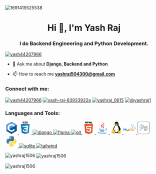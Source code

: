 
![1691415525538](https://github.com/YashRaj1506/YashRaj1506/assets/144276098/725a6d69-8ab2-497a-acce-0323c76988d5)
<h1 align="center">Hi 👋, I'm Yash Raj</h1>
<h3 align="center">I do Backend Engineering and Python Development.</h3>
<!-- <img align="right" alt="Coding" width="400" src="https://giphy.com/gifs/night-programming-programmer-xUA7bdpLxQhsSQdyog"> -->


<p align="left"> <a href="https://twitter.com/yash44207966" target="blank"><img src="https://img.shields.io/twitter/follow/yash44207966?logo=twitter&style=for-the-badge" alt="yash44207966" /></a> </p>

- 💬 Ask me about **Django, Backend and Python**

- 📫 How to reach me **yashraj504300@gmail.com**

<h3 align="left">Connect with me:</h3>
<p align="left">
<a href="https://twitter.com/yash44207966" target="blank"><img align="center" src="https://raw.githubusercontent.com/rahuldkjain/github-profile-readme-generator/master/src/images/icons/Social/twitter.svg" alt="yash44207966" height="30" width="40" /></a>
<a href="https://linkedin.com/in/yash-raj-83933922a" target="blank"><img align="center" src="https://raw.githubusercontent.com/rahuldkjain/github-profile-readme-generator/master/src/images/icons/Social/linked-in-alt.svg" alt="yash-raj-83933922a" height="30" width="40" /></a>
<a href="https://instagram.com/yashraj_0615" target="blank"><img align="center" src="https://raw.githubusercontent.com/rahuldkjain/github-profile-readme-generator/master/src/images/icons/Social/instagram.svg" alt="yashraj_0615" height="30" width="40" /></a>
<a href="https://hashnode.com/@yashraj1" target="blank"><img align="center" src="https://raw.githubusercontent.com/rahuldkjain/github-profile-readme-generator/master/src/images/icons/Social/hashnode.svg" alt="@yashraj1" height="30" width="40" /></a>
</p>

<h3 align="left">Languages and Tools:</h3>
<p align="left"> <a href="https://www.cprogramming.com/" target="_blank" rel="noreferrer"> <img src="https://raw.githubusercontent.com/devicons/devicon/master/icons/c/c-original.svg" alt="c" width="40" height="40"/> </a> <a href="https://www.w3schools.com/css/" target="_blank" rel="noreferrer"> <img src="https://raw.githubusercontent.com/devicons/devicon/master/icons/css3/css3-original-wordmark.svg" alt="css3" width="40" height="40"/> </a> <a href="https://www.djangoproject.com/" target="_blank" rel="noreferrer"> <img src="https://cdn.worldvectorlogo.com/logos/django.svg" alt="django" width="40" height="40"/> </a> <a href="https://www.figma.com/" target="_blank" rel="noreferrer"> <img src="https://www.vectorlogo.zone/logos/figma/figma-icon.svg" alt="figma" width="40" height="40"/> </a> <a href="https://git-scm.com/" target="_blank" rel="noreferrer"> <img src="https://www.vectorlogo.zone/logos/git-scm/git-scm-icon.svg" alt="git" width="40" height="40"/> </a> <a href="https://www.w3.org/html/" target="_blank" rel="noreferrer"> <img src="https://raw.githubusercontent.com/devicons/devicon/master/icons/html5/html5-original-wordmark.svg" alt="html5" width="40" height="40"/> </a> <a href="https://www.java.com" target="_blank" rel="noreferrer"> <img src="https://raw.githubusercontent.com/devicons/devicon/master/icons/java/java-original.svg" alt="java" width="40" height="40"/> </a> <a href="https://www.linux.org/" target="_blank" rel="noreferrer"> <img src="https://raw.githubusercontent.com/devicons/devicon/master/icons/linux/linux-original.svg" alt="linux" width="40" height="40"/> </a> <a href="https://www.mysql.com/" target="_blank" rel="noreferrer"> <img src="https://raw.githubusercontent.com/devicons/devicon/master/icons/mysql/mysql-original-wordmark.svg" alt="mysql" width="40" height="40"/> </a> <a href="https://www.photoshop.com/en" target="_blank" rel="noreferrer"> <img src="https://raw.githubusercontent.com/devicons/devicon/master/icons/photoshop/photoshop-line.svg" alt="photoshop" width="40" height="40"/> </a> <a href="https://www.python.org" target="_blank" rel="noreferrer"> <img src="https://raw.githubusercontent.com/devicons/devicon/master/icons/python/python-original.svg" alt="python" width="40" height="40"/> </a> <a href="https://www.sqlite.org/" target="_blank" rel="noreferrer"> <img src="https://www.vectorlogo.zone/logos/sqlite/sqlite-icon.svg" alt="sqlite" width="40" height="40"/> </a> <a href="https://tailwindcss.com/" target="_blank" rel="noreferrer"> <img src="https://www.vectorlogo.zone/logos/tailwindcss/tailwindcss-icon.svg" alt="tailwind" width="40" height="40"/> </a> </p>

<p><img align="left" src="https://github-readme-stats.vercel.app/api/top-langs?username=yashraj1506&show_icons=true&locale=en&layout=compact" alt="yashraj1506" /></p>

<p>&nbsp;<img align="center" src="https://github-readme-stats.vercel.app/api?username=yashraj1506&show_icons=true&locale=en" alt="yashraj1506" /></p>

<p><img align="center" src="https://github-readme-streak-stats.herokuapp.com/?user=yashraj1506&" alt="yashraj1506" /></p>

